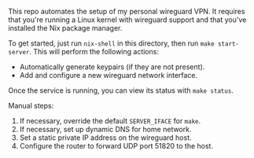 This repo automates the setup of my personal wireguard VPN.
It requires that you're running a Linux kernel with wireguard support and that you've installed the Nix package manager.

To get started, just run `nix-shell` in this directory, then run `make start-server`.
This will perform the following actions:

* Automatically generate keypairs (if they are not present).
* Add and configure a new wireguard network interface.

Once the service is running, you can view its status with `make status`.

Manual steps:

1. If necessary, override the default `SERVER_IFACE` for `make`.
1. If necessary, set up dynamic DNS for home network.
1. Set a static private IP address on the wireguard host.
1. Configure the router to forward UDP port 51820 to the host.
